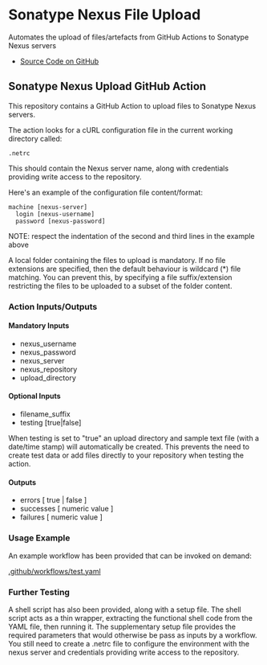 # Sonatype Nexus File Upload

Automates the upload of files/artefacts from GitHub Actions to Sonatype Nexus servers

- [Source Code on GitHub](https://github.com/ModeSevenIndustrialSolutions/nexus-upload-action)

## Sonatype Nexus Upload GitHub Action

This repository contains a GitHub Action to upload files to Sonatype Nexus servers.

The action looks for a cURL configuration file in the current working directory called:

```console
.netrc
```

This should contain the Nexus server name, along with credentials providing write access to the repository.

Here's an example of the configuration file content/format:

```console
machine [nexus-server]
  login [nexus-username]
  password [nexus-password]
```

NOTE: respect the indentation of the second and third lines in the example above

A local folder containing the files to upload is mandatory. If no file extensions are specified,
then the default behaviour is wildcard (\*) file matching. You can prevent this, by specifying
a file suffix/extension restricting the files to be uploaded to a subset of the folder content.

### Action Inputs/Outputs

#### Mandatory Inputs

- nexus_username
- nexus_password
- nexus_server
- nexus_repository
- upload_directory

#### Optional Inputs

- filename_suffix
- testing [true|false]

When testing is set to "true" an upload directory and sample text file (with a date/time stamp)
will automatically be created. This prevents the need to create test data or add files directly
to your repository when testing the action.

<!--
  # May be superfluous parameter
- repository_format
  -->

#### Outputs

- errors [ true | false ]
- successes [ numeric value ]
- failures [ numeric value ]

### Usage Example

An example workflow has been provided that can be invoked on demand:

[.github/workflows/test.yaml](https://github.com/ModeSevenIndustrialSolutions/nexus-upload-action/blob/main/.github/workflows/test.yaml)

### Further Testing

A shell script has also been provided, along with a setup file. The shell script acts as
a thin wrapper, extracting the functional shell code from the YAML file, then running it.
The supplementary setup file provides the required parameters that would otherwise be
pass as inputs by a workflow. You still need to create a .netrc file to configure the
environment with the nexus server and credentials providing write access to the repository.

<!--
[comment]: # SPDX-License-Identifier: Apache-2.0
[comment]: # Copyright 2024 The Linux Foundation <matthew.watkins@linuxfoundation.org>
-->
